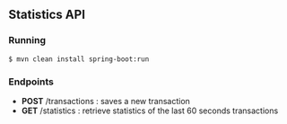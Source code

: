 ## Statistics API

### Running

```
$ mvn clean install spring-boot:run
```


### Endpoints

- **POST** /transactions : saves a new transaction 
- **GET** /statistics : retrieve statistics of the last 60 seconds transactions